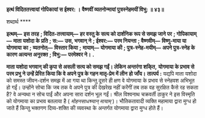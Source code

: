 **इत्थं विदिततत्त्वायां गोपिकायां स ईश्वर: ।** **वैष्णवीं व्यतनोन्मायां पुत्रस्नेहमयीं विभु: ॥ ४३॥** 

शब्दार्थ **** 

**इत्थम्—** **इस तरह** **; विदित-तत्त्वायाम्—** **हर वस्तु के सत्य को दार्शनिक रूप से समझ जाने पर** **; गोपिकायाम्—** **माता यशोदा के** **प्रति** **; स:—** **उस, भगवान् ने** **; ईश्वर:—** **परम नियन्ता** **; वैष्णवीम्—** **विष्णु-माया या योगमाया का** **; व्यतनोत्—** **विस्तार किया** **;** **मायाम्—** **योगमाया की** **; पुत्र-स्नेह-मयीम्—** **अपने पुत्र-स्नेह के कारण अत्यन्त अनुरक्त** **; विभु:—** **परमेश्वर ने।** **.** 

**माता यशोदा भगवान् की कृपा से असली सत्य को समझ गईं। लेकिन अन्तरंगा शकि्त,** **योगमाया के प्रभाव से परम प्रभु ने उन्हें प्रेरित किया कि वे अपने पुत्र के गहन मातृ-प्रेम में लीन** **हो जाँय।** **तात्पर्य :** यद्यपि माता यशोदा को समस्त जीवन-दर्शन समझ में आ गया था किन्तु दूसरे ही क्षण वे योगमाया के प्रभाव से स्नेहवश अभिभूत हो गईं। उन्होंने सोचा कि जब तक वे अपने पुत्र की देखरेख नहीं करेंगीं तब तक वह सुरक्षित कैसे रह सकता है? वे अन्यथा न सोच पाईं और अपना सारा दर्शन भूल गईं। श्रील विश्वनाथ चक्रवर्ती ठाकुर ने इस विस्मृति को योगमाया का प्रभाव बतलाया है ( *मोहनसाधश्र्यान् मायाम्* )। भौतिकतावादी व्यक्ति महामाया द्वारा मुग्ध हो जाते हैं किन्तु भक्तगण दिव्य-शक्ति की व्यवस्था के अन्तर्गत योगमाया द्वारा मुग्ध होते हैं।  